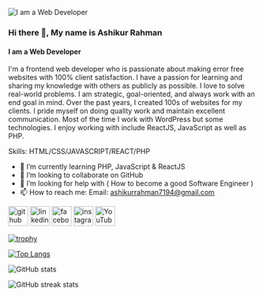 ![I am a Web Developer](https://media.licdn.com/dms/image/D4D16AQHKVCnwdJYmAQ/profile-displaybackgroundimage-shrink_350_1400/0/1715790819077?e=1721260800&v=beta&t=6NQUfUT5sMkqwiEuRqmU7KXtrNWE6mQ4iQ11QnjlkKk)

### Hi there 👋, My name is Ashikur Rahman
#### I am a Web Developer

I'm a frontend web developer who is passionate about making error free websites with 100% client satisfaction. I have a passion for learning and sharing my knowledge with others as publicly as possible. I love to solve real-world problems. I am strategic, goal-oriented, and always work with an end goal in mind. Over the past years, I created 100s of websites for my clients. I pride myself on doing quality work and maintain excellent communication. Most of the time I work with WordPress but some technologies. I enjoy working with include ReactJS, JavaScript as well as PHP.

Skills: HTML/CSS/JAVASCRIPT/REACT/PHP

- 🌱 I’m currently learning PHP, JavaScript & ReactJS 
- 👯 I’m looking to collaborate on GitHub 
- 🤔 I’m looking for help with ( How to become a good Software Engineer ) 
- 📫 How to reach me: Email: ashikurrahman7194@gmail.com 


[<img src='https://cdn.jsdelivr.net/npm/simple-icons@3.0.1/icons/github.svg' alt='github' height='40'>](https://github.com/ashikurSEC)  [<img src='https://cdn.jsdelivr.net/npm/simple-icons@3.0.1/icons/linkedin.svg' alt='linkedin' height='40'>](https://www.linkedin.com/in/ashikur-rahman-365836290/)  [<img src='https://cdn.jsdelivr.net/npm/simple-icons@3.0.1/icons/facebook.svg' alt='facebook' height='40'>](https://www.facebook.com/ashikurrahman7194)  [<img src='https://cdn.jsdelivr.net/npm/simple-icons@3.0.1/icons/instagram.svg' alt='instagram' height='40'>](https://www.instagram.com/https://www.instagram.com/ashikurrahman7194?igsh=MTBteTBqMGRiOGlsZw==/)  [<img src='https://cdn.jsdelivr.net/npm/simple-icons@3.0.1/icons/youtube.svg' alt='YouTube' height='40'>](https://www.youtube.com/channel/@ashikurrahman94)  

[![trophy](https://github-profile-trophy.vercel.app/?username=ashikurSEC)](https://github.com/ryo-ma/github-profile-trophy)

[![Top Langs](https://github-readme-stats.vercel.app/api/top-langs/?username=ashikurSEC)](https://github.com/anuraghazra/github-readme-stats)

![GitHub stats](https://github-readme-stats.vercel.app/api?username=ashikurSEC&show_icons=true)  

![GitHub streak stats](https://streak-stats.demolab.com/?user=ashikurSEC)  

